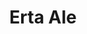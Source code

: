 ---
permalink: /index.html
layout: null
artist : Ginferno
title : Erta Ale
link : http://www.bluewine.es/ginferno/
ident: Ginferno
categories: trabajos
---